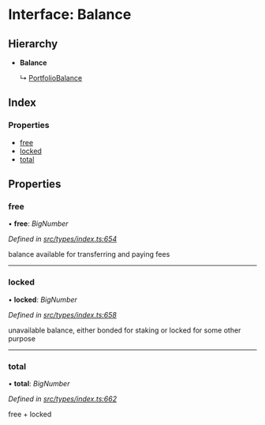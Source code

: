 # Interface: Balance

## Hierarchy

* **Balance**

  ↳ [PortfolioBalance](portfoliobalance.md)

## Index

### Properties

* [free](balance.md#free)
* [locked](balance.md#locked)
* [total](balance.md#total)

## Properties

###  free

• **free**: *BigNumber*

*Defined in [src/types/index.ts:654](https://github.com/PolymathNetwork/polymesh-sdk/blob/4f2fd432/src/types/index.ts#L654)*

balance available for transferring and paying fees

___

###  locked

• **locked**: *BigNumber*

*Defined in [src/types/index.ts:658](https://github.com/PolymathNetwork/polymesh-sdk/blob/4f2fd432/src/types/index.ts#L658)*

unavailable balance, either bonded for staking or locked for some other purpose

___

###  total

• **total**: *BigNumber*

*Defined in [src/types/index.ts:662](https://github.com/PolymathNetwork/polymesh-sdk/blob/4f2fd432/src/types/index.ts#L662)*

free + locked
